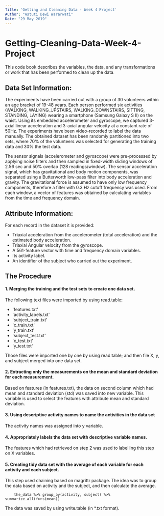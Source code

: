```yaml
---
Title: 'Getting and Cleaning Data - Week 4 Project'
Author: "Astuti Dewi Wararwati"
Date: "29 May 2019"
---
```


# Getting-Cleaning-Data-Week-4-Project

This code book describes the variables, the data, and any transformations or work that has been performed to clean up the data.

## Data Set Information:

The experiments have been carried out with a group of 30 volunteers within an age bracket of 19-48 years. Each person performed six activities (WALKING, WALKING_UPSTAIRS, WALKING_DOWNSTAIRS, SITTING, STANDING, LAYING) wearing a smartphone (Samsung Galaxy S II) on the waist. Using its embedded accelerometer and gyroscope, we captured 3-axial linear acceleration and 3-axial angular velocity at a constant rate of 50Hz. The experiments have been video-recorded to label the data manually. The obtained dataset has been randomly partitioned into two sets, where 70% of the volunteers was selected for generating the training data and 30% the test data. 

The sensor signals (accelerometer and gyroscope) were pre-processed by applying noise filters and then sampled in fixed-width sliding windows of 2.56 sec and 50% overlap (128 readings/window). The sensor acceleration signal, which has gravitational and body motion components, was separated using a Butterworth low-pass filter into body acceleration and gravity. The gravitational force is assumed to have only low frequency components, therefore a filter with 0.3 Hz cutoff frequency was used. From each window, a vector of features was obtained by calculating variables from the time and frequency domain.

## Attribute Information:
For each record in the dataset it is provided: 
- Triaxial acceleration from the accelerometer (total acceleration) and the estimated body acceleration. 
- Triaxial Angular velocity from the gyroscope. 
- A 561-feature vector with time and frequency domain variables. 
- Its activity label. 
- An identifier of the subject who carried out the experiment.

## The Procedure
#### 1. Merging the training and the test sets to create one data set.
The following text files were imported by using read.table:
- 'features.txt'
- 'activity_labels.txt'
- 'subject_train.txt'
- 'x_train.txt'
- 'y_train.txt'
- 'subject_test.txt'
- 'x_test.txt'
- 'y_test.txt'

Those files were imported one by one by using read.table; and then file X, y, and subject merged into one data set.

#### 2. Extracting only the measurements on the mean and standard deviation for each measurement.
Based on features (in features.txt), the data on second column which had mean and standard deviation (std) was saved into new variable. This variable is used to select the features with attribute mean and standard deviation.

#### 3. Using descriptive activity names to name the activities in the data set
The activity names was assigned into y variable.

#### 4. Appropriately labels the data set with descriptive variable names.
The features which had retrieved on step 2 was used to labelling this step on X variables.

#### 5. Creating tidy data set with the average of each variable for each activity and each subject.
This step used chaining based on magrittr package. The idea was to group the data based on activity and the subject, and then calculate the average.
```
    the_data %>% group_by(activity, subject) %>% summarize_all(funs(mean)) 
```
The data was saved by using write.table (in *.txt format). 
